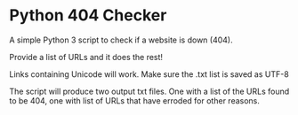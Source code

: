 # Python 404 Checker 

A simple Python 3 script to check if a website is down (404).

Provide a list of URLs and it does the rest!

Links containing Unicode will work. Make sure the .txt list is saved as UTF-8

The script will produce two output txt files. One with a list of the URLs found to be 404, one with list of URLs that have erroded for other reasons. 
